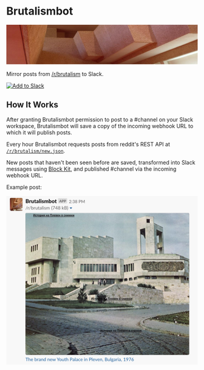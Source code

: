 # Brutalismbot

<img alt="brutalismbot" src="./docs/brutalismbot-banner.png"/>

Mirror posts from [/r/brutalism](https://reddit.com/r/brutalism) to Slack.

<a href="https://slack.com/oauth/authorize?client_id=588825324710.578676076417&scope=incoming-webhook">
  <img alt="Add to Slack" height="40" width="139" src="https://platform.slack-edge.com/img/add_to_slack.png" srcset="https://platform.slack-edge.com/img/add_to_slack.png 1x, https://platform.slack-edge.com/img/add_to_slack@2x.png 2x" />
</a>

## How It Works

After granting Brutalismbot permission to post to a #channel on your Slack workspace, Brutalismbot will save a copy of the incoming webhook URL to which it will publish posts.

Every hour Brutalismbot requests posts from reddit's REST API at [`/r/brutalism/new.json`](https://reddit.com/r/brutalism/new).

New posts that haven't been seen before are saved, transformed into Slack messages using [Block Kit](https://api.slack.com/block-kit), and published #channel via the incoming webhook URL.

Example post:

<img alt="post" src="./docs/post.png"/>
